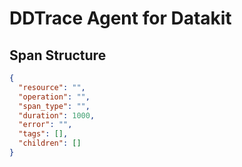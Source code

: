 # DDTrace Agent for Datakit

## Span Structure

```json
{
  "resource": "",
  "operation": "",
  "span_type": "",
  "duration": 1000,
  "error": "",
  "tags": [],
  "children": []
}
```
